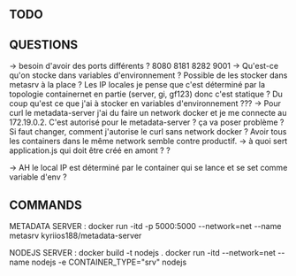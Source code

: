 ## TODO



## QUESTIONS

-> besoin d'avoir des ports différents ? 8080 8181 8282 9001
-> Qu'est-ce qu'on stocke dans variables d'environnement ? Possible de les stocker dans metasrv à la place ?
Les IP locales je pense que c'est déterminé par la topologie containernet en partie (server, gi, gf123) donc
c'est statique ? Du coup qu'est ce que j'ai à stocker en variables d'environnement ???
-> Pour curl le metadata-server j'ai du faire un network docker et je me connecte au 172.19.0.2.
C'est autorisé pour le metadata-server ? ça va poser problème ? Si faut changer, comment j'autorise le curl
sans network docker ? Avoir tous les containers dans le même network semble contre productif.
-> à quoi sert application.js qui doit être créé en amont ? ?

-> AH le local IP est déterminé par le container qui se lance et se set comme variable d'env ?

## COMMANDS

METADATA SERVER :
docker run -itd -p 5000:5000 --network=net --name metasrv kyriios188/metadata-server

NODEJS SERVER :
docker build -t nodejs .
docker run -itd --network=net --name nodejs -e CONTAINER_TYPE="srv" nodejs
